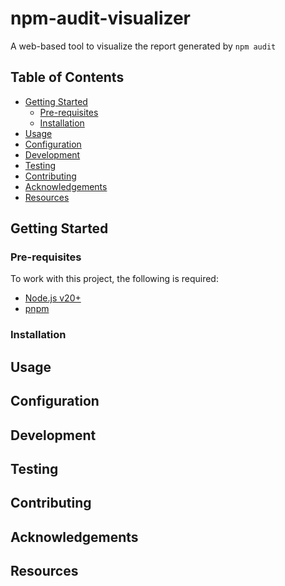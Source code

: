 # npm-audit-visualizer

A web-based tool to visualize the report generated by `npm audit`

## Table of Contents

- [Getting Started](#getting-started)
   * [Pre-requisites](#pre-requisites)
   * [Installation](#installation)
- [Usage](#usage)
- [Configuration](#configuration)
- [Development](#development)
- [Testing](#testing)
- [Contributing](#contributing)
- [Acknowledgements](#acknowledgements)
- [Resources](#resources)

## Getting Started

### Pre-requisites

To work with this project, the following is required:

- [Node.js v20+](https://nodejs.org/en/download)
- [pnpm](https://pnpm.io/)

### Installation

## Usage

## Configuration

## Development

## Testing

## Contributing

## Acknowledgements

## Resources
